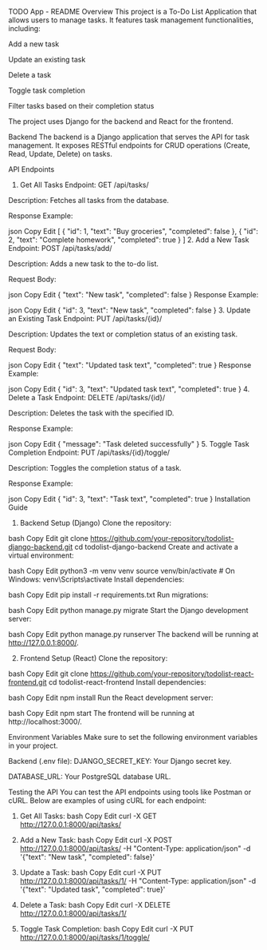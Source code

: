 TODO App - README
Overview
This project is a To-Do List Application that allows users to manage tasks. It features task management functionalities, including:

Add a new task

Update an existing task

Delete a task

Toggle task completion

Filter tasks based on their completion status

The project uses Django for the backend and React for the frontend.

Backend
The backend is a Django application that serves the API for task management. It exposes RESTful endpoints for CRUD operations (Create, Read, Update, Delete) on tasks.


API Endpoints
1. Get All Tasks
Endpoint: GET /api/tasks/

Description: Fetches all tasks from the database.

Response Example:

json
Copy
Edit
[
  {
    "id": 1,
    "text": "Buy groceries",
    "completed": false
  },
  {
    "id": 2,
    "text": "Complete homework",
    "completed": true
  }
]
2. Add a New Task
Endpoint: POST /api/tasks/add/

Description: Adds a new task to the to-do list.

Request Body:

json
Copy
Edit
{
  "text": "New task",
  "completed": false
}
Response Example:

json
Copy
Edit
{
  "id": 3,
  "text": "New task",
  "completed": false
}
3. Update an Existing Task
Endpoint: PUT /api/tasks/{id}/

Description: Updates the text or completion status of an existing task.

Request Body:

json
Copy
Edit
{
  "text": "Updated task text",
  "completed": true
}
Response Example:

json
Copy
Edit
{
  "id": 3,
  "text": "Updated task text",
  "completed": true
}
4. Delete a Task
Endpoint: DELETE /api/tasks/{id}/

Description: Deletes the task with the specified ID.

Response Example:

json
Copy
Edit
{
  "message": "Task deleted successfully"
}
5. Toggle Task Completion
Endpoint: PUT /api/tasks/{id}/toggle/

Description: Toggles the completion status of a task.

Response Example:

json
Copy
Edit
{
  "id": 3,
  "text": "Task text",
  "completed": true
}
Installation Guide
1. Backend Setup (Django)
Clone the repository:

bash
Copy
Edit
git clone https://github.com/your-repository/todolist-django-backend.git
cd todolist-django-backend
Create and activate a virtual environment:

bash
Copy
Edit
python3 -m venv venv
source venv/bin/activate  # On Windows: venv\Scripts\activate
Install dependencies:

bash
Copy
Edit
pip install -r requirements.txt
Run migrations:

bash
Copy
Edit
python manage.py migrate
Start the Django development server:

bash
Copy
Edit
python manage.py runserver
The backend will be running at http://127.0.0.1:8000/.

2. Frontend Setup (React)
Clone the repository:

bash
Copy
Edit
git clone https://github.com/your-repository/todolist-react-frontend.git
cd todolist-react-frontend
Install dependencies:

bash
Copy
Edit
npm install
Run the React development server:

bash
Copy
Edit
npm start
The frontend will be running at http://localhost:3000/.

Environment Variables
Make sure to set the following environment variables in your project.

Backend (.env file):
DJANGO_SECRET_KEY: Your Django secret key.

DATABASE_URL: Your PostgreSQL database URL.

Testing the API
You can test the API endpoints using tools like Postman or cURL. Below are examples of using cURL for each endpoint:

1. Get All Tasks:
bash
Copy
Edit
curl -X GET http://127.0.0.1:8000/api/tasks/

3. Add a New Task:
bash
Copy
Edit
curl -X POST http://127.0.0.1:8000/api/tasks/ -H "Content-Type: application/json" -d '{"text": "New task", "completed": false}'

5. Update a Task:
bash
Copy
Edit
curl -X PUT http://127.0.0.1:8000/api/tasks/1/ -H "Content-Type: application/json" -d '{"text": "Updated task", "completed": true}'

7. Delete a Task:
bash
Copy
Edit
curl -X DELETE http://127.0.0.1:8000/api/tasks/1/

9. Toggle Task Completion:
bash
Copy
Edit
curl -X PUT http://127.0.0.1:8000/api/tasks/1/toggle/
